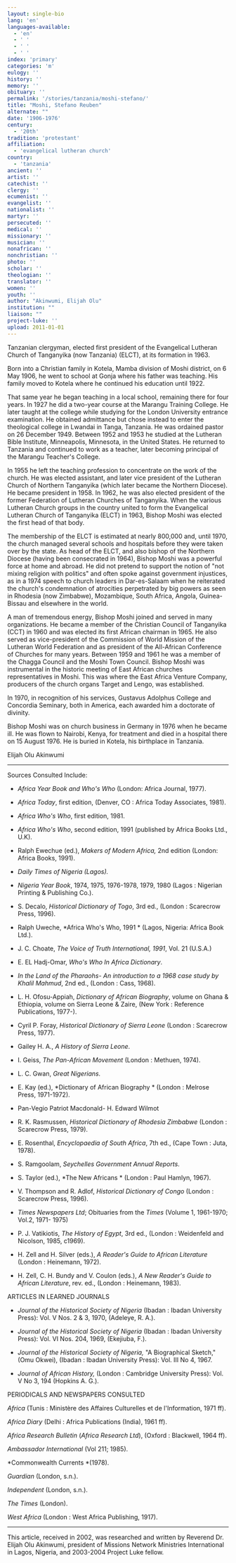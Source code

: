 ```yaml
---
layout: single-bio
lang: 'en'
languages-available:
  - 'en'
  - ' '
  - ' '
  - ' '
index: 'primary'
categories: 'm'
eulogy: ''
history: ''
memory: ''
obituary: ''
permalink: '/stories/tanzania/moshi-stefano/'
title: "Moshi, Stefano Reuben"
alternate: ""
date: '1906-1976'
century:
  - '20th'
tradition: 'protestant'
affiliation:
  - 'evangelical lutheran church'
country:
  - 'tanzania'
ancient: ''
artist: ''
catechist: ''
clergy: ''
ecumenist: ''
evangelist: ''
nationalist: ''
martyr: ''
persecuted: ''
medical: ''
missionary: ''
musician: ''
nonafrican: ''
nonchristian: ''
photo: ''
scholar: ''
theologian: ''
translator: ''
women: ''
youth: ''
author: "Akinwumi, Elijah Olu"
institution: ""
liaison: ""
project-luke: ''
upload: 2011-01-01
---
```




Tanzanian clergyman, elected first president of the Evangelical Lutheran Church of Tanganyika (now Tanzania) (ELCT), at its formation in 1963.

Born into a Christian family in Kotela, Mamba division of Moshi district, on 6 May 1906, he went to school at Gonja where his father was teaching. His family moved to Kotela where he continued his education until 1922.

That same year he began teaching in a local school, remaining there for four years. In 1927 he did a two-year course at the Marangu Training College. He later taught at the college while studying for the London University entrance examination. He obtained admittance but chose instead to enter the theological college in Lwandai in Tanga, Tanzania. He was ordained pastor on 26 December 1949. Between 1952 and 1953 he studied at the Lutheran Bible Institute, Minneapolis, Minnesota, in the United States. He returned to Tanzania and continued to work as a teacher, later becoming principal of the Marangu Teacher's College.

In 1955 he left the teaching profession to concentrate on the work of the church. He was elected assistant, and later vice president of the Lutheran Church of Northern Tanganyika (which later became the Northern Diocese).  He became president in 1958.  In 1962, he was also elected president of the former Federation of Lutheran Churches of Tanganyika. When the various Lutheran Church groups in the country united to form the Evangelical Lutheran Church of Tanganyika (ELCT) in 1963, Bishop Moshi was elected the first head of that body.

The membership of the ELCT is estimated at nearly 800,000 and, until 1970, the church managed several schools and hospitals before they were taken over by the state. As head of the ELCT, and also bishop of the Northern Diocese (having been consecrated in 1964), Bishop Moshi was a powerful force at home and abroad. He did not pretend to support the notion of "not mixing religion with politics" and often spoke against government injustices, as in a 1974 speech to church leaders in Dar-es-Salaam when he reiterated the church's condemnation of atrocities perpetrated by big powers as seen in Rhodesia (now Zimbabwe), Mozambique, South Africa, Angola, Guinea-Bissau and elsewhere in the world.

A man of tremendous energy, Bishop Moshi joined and served in many organizations. He became a member of the Christian Council of Tanganyika (CCT) in 1960 and was elected its first African chairman in 1965. He also served as vice-president of the Commission of World Mission of the Lutheran World Federation and as president of the All-African Conference of Churches for many years. Between 1959 and 1961 he was a member of the Chagga Council and the Moshi Town Council. Bishop Moshi was instrumental in the historic meeting of East African churches representatives in Moshi.  This was where the East Africa Venture Company, producers  of the church organs Target and Lengo, was established.

In 1970, in recognition of his services, Gustavus Adolphus College and Concordia Seminary, both in America, each awarded him a doctorate of divinity.

Bishop Moshi was on church business in Germany in 1976 when he became ill.  He was flown to Nairobi, Kenya, for treatment and died in a hospital there on 15 August 1976.  He is buried in Kotela, his birthplace in Tanzania.

Elijah Olu Akinwumi

---

Sources Consulted Include:

* *Africa Year Book and Who's Who*  (London: Africa Journal, 1977).

* *Africa Today*, first edition, (Denver, CO : Africa Today Associates, 1981).

* *Africa Who's Who*, first edition, 1981.

* *Africa Who's Who*, second edition, 1991 (published by Africa Books Ltd., U.K).

* Ralph Ewechue (ed.),  *Makers of Modern Africa,*  2nd edition  (London: Africa Books, 1991).

* *Daily Times of Nigeria (Lagos).*

* *Nigeria Year Book*, 1974, 1975, 1976-1978, 1979, 1980 (Lagos : Nigerian Printing &amp; Publishing Co.).

* S. Decalo, *Historical Dictionary of Togo*, 3rd ed., (London : Scarecrow Press, 1996).

* Ralph Uweche, *Africa Who's Who, 1991 *
(Lagos, Nigeria: Africa Book Ltd.).

* J. C. Choate, *The Voice of Truth International, 1991*,
Vol. 21 (U.S.A.)

* E. EL Hadj-Omar, *Who's Who In Africa Dictionary*.

* *In the Land of the Pharaohs- An introduction to a 1968 case study by
Khalil Mahmud*, 2nd ed., (London : Cass, 1968).

* L. H. Ofosu-Appiah, *Dictionary of African Biography*, volume on Ghana &amp; Ethiopia,
volume on Sierra Leone  &amp; Zaire, (New York : Reference Publications, 1977-).

* Cyril P. Foray, *Historical Dictionary of Sierra Leone* (London : Scarecrow Press, 1977).

* Gailey H. A., *A History of Sierra Leone*.

* I. Geiss, *The Pan-African Movement* (London : Methuen, 1974).

* L. C. Gwan, *Great Nigerians.*

* E. Kay (ed.), *Dictionary of African Biography * (London : Melrose Press, 1971-1972).

* Pan-Vegio Patriot Macdonald- H. Edward Wilmot

* R. K. Rasmussen, *Historical Dictionary of Rhodesia Zimbabwe* (London : Scarecrow Press, 1979).

* E. Rosenthal, *Encyclopaedia of South Africa*, 7th ed., (Cape Town : Juta, 1978).

* S. Ramgoolam, *Seychelles Government Annual Reports*.

* S. Taylor (ed.), *The New Africans * (London : Paul Hamlyn, 1967).

* V. Thompson and R. Adlof, *Historical Dictionary of Congo* (London : Scarecrow Press, 1996).

* *Times Newspapers Ltd*; Obituaries from the *Times* (Volume 1, 1961-1970;
Vol.2, 1971- 1975)

* P. J. Vatikiotis, *The History of Egypt*, 3rd ed., (London : Weidenfeld and Nicolson, 1985, c1969).

* H. Zell and H. Silver (eds.), *A Reader's Guide to African Literature* (London : Heinemann, 1972).

* H. Zell, C. H. Bundy and V. Coulon (eds.), *A New Reader's Guide to African Literature*, rev. ed., (London : Heinemann, 1983).

ARTICLES IN LEARNED JOURNALS

* *Journal of the Historical Society of Nigeria* (Ibadan : Ibadan University Press): Vol. V Nos. 2 &amp; 3, 1970,  (Adeleye, R. A.).

* *Journal of the Historical Society of Nigeria* (Ibadan : Ibadan University Press): Vol. VI Nos. 204, 1969,  (Ekejiuba, F.).

* *Journal of the Historical Society of Nigeria,* "A Biographical Sketch,"  (Omu Okwei), (Ibadan : Ibadan University Press): Vol. III No 4, 1967.

* *Journal of African History,* (London : Cambridge University Press): Vol. V No 3, 194 (Hopkins A. G.).

PERIODICALS AND NEWSPAPERS CONSULTED

*Africa* (Tunis : Ministère des Affaires Culturelles et de l'Information, 1971 ff).

*Africa Diary* (Delhi : Africa Publications (India), 1961 ff).

*Africa Research Bulletin* (*Africa Research Ltd*), (Oxford : Blackwell, 1964 ff).

*Ambassador International* (Vol 211; 1985).

*Commonwealth Currents *(1978).

*Guardian* (London, s.n.).

*Independent* (London, s.n.).

*The Times* (London).

*West Africa* (London : West Africa Publishing, 1917).

---

This article, received in 2002, was researched and written by Reverend Dr. Elijah Olu Akinwumi, president of Missions Network Ministries International in Lagos, Nigeria, and 2003-2004 Project Luke fellow.